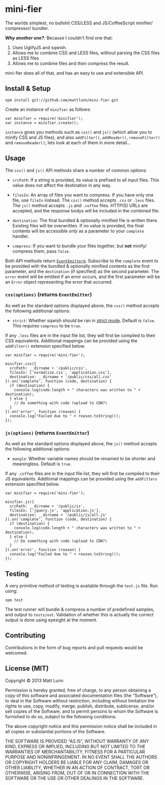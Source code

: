 # mini-fier

The worlds simplest, no bullshit CSS/LESS and JS/CoffeeScript minifier/ compressor/ bundler. 

***Why another one?***: Because I couldn't find one that:

 1. Uses UglifyJS and sqwish.
 2. Allows me to combine CSS and LESS files, without parsing the CSS files as LESS files
 3. Allows me to combine files and *then* compress the result.

mini-fier does all of that, and has an easy to use and extensible API.

## Install & Setup

    npm install git://github.com/mattlunn/mini-fier.git

Create an instance of `minifier` as follows:

    var minifier = require('minifier');
    var instance = minifier.create();
    
`instance` gives you methods such as `css()` and `js()` (which allow you to minify CSS and JS files), and also `addFilter()`,
`addReader()`, `removeFilter()` and `removeReader()`; lets look at each of them in more detail...
## Usage

The `css()` and `js()` API methods share a number of common options:

 - `srcPath`: If a string is provided, its value is prefixed to all input files. This value does not affect
the destination in any way.

 - `filesIn`: An array of files you want to compress. If you have only one file, use `fileIn` instead. The
 `css()` method accepts `.css` or `.less` files. The `js()` method accepts `.js` and `.coffee` files. HTTP(S) URLs are 
 accepted, and the response bodys will be included in the combined file.

 - `destination`: The final bundled & optionally minified file is written there. Existing files will be overwritten. 
 If no value is provided, the final contents will be accessible *only* as a parameter to your `complete` handler.

 - `compress`: If you want to bundle your files together, but **not** minify/ compress them, pass `false`.

Both API methods return [`EventEmitter`s](http://nodejs.org/api/events.html#events_class_events_eventemitter). Subscribe
to the `complete` event to be provided with the bundled & optionally minified contents as the first parameter, and the
`destination` (if specified) as the second parameter. The `error` event will be emitted if an error occurs, and the
first parameter will be an `Error` object representing the error that occurred. 

### `css(options)` (returns `EventEmitter`)

As well as the standard options displayed above, the `css()` method accepts the following
additional options:

 - `strict`: Whether sqwish should be ran in [strict mode](https://github.com/ded/sqwish#strict-optimizations). Default is `false`.
 This requires `compress` to be `true`.

If any `.less` files are in the input file list, they will first be compiled to their CSS equivalents. Additional mappings can
be provided using the `addFilter()` extension specified below.

    var minifier = require('mini-fier');
    
    minifier.css({
      srcPath: __dirname + '/public/css',
      filesIn: ['normalize.css', 'application.css'],
      destination: __dirname + '/public/css/all.css'
    }).on('complete', function (code, destination) {
      if (destination) {
        console.log(code.length + " characters was written to " + destination);
      } else {
        // Do something with code (upload to CDN?)
      }
    }).on('error', function (reason) {
      console.log("Failed due to " + reason.toString());
    });

### `js(options)` (returns `EventEmitter`)

As well as the standard options displayed above, the `js()` method accepts the following
additional options:

 - `mangle`: Whether variable names should be renamed to be shorter and meaningless. Default is `true`.

If any `.coffee` files are in the input file list, they will first be compiled to their JS equivalents. Additional mappings can be provided using the `addFilters` extension specified below.
    
    var minifier = require('mini-fier');
    
    minifier.js({
      srcPath: __dirname + '/public/js',
      filesIn: ['jquery.js', 'application.js'],
      destination: __dirname + '/public/js/all.js'
    }).on('complete', function (code, destination) {
      if (destination) {
        console.log(code.length + " characters was written to " + destination);
      } else {
        // Do something with code (upload to CDN?)
      }
    }).on('error', function (reason) {
      console.log("Failed due to " + reason.toString());
    });

## Testing

A very primitive method of testing is available through the `test.js` file. Run using:

    npm test

The test runner will bundle & compress a number of predefined samples, and output to `tests/out`. Validation
of whether this is actually the correct output is done using eyesight at the moment.

## Contributing

Contributions in the form of bug reports and pull requests would be welcomed.

## License (MIT)

Copyright © 2013 Matt Lunn

Permission is hereby granted, free of charge, to any person obtaining a copy of this software 
and associated documentation files (the “Software”), to deal in the Software without restriction, 
including without limitation the rights to use, copy, modify, merge, publish, distribute, sublicense, 
and/or sell copies of the Software, and to permit persons to whom the Software is furnished to 
do so, subject to the following conditions:

The above copyright notice and this permission notice shall be included in all copies or 
substantial portions of the Software.

THE SOFTWARE IS PROVIDED “AS IS”, WITHOUT WARRANTY OF ANY KIND, EXPRESS OR IMPLIED, 
INCLUDING BUT NOT LIMITED TO THE WARRANTIES OF MERCHANTABILITY, FITNESS FOR A PARTICULAR 
PURPOSE AND NONINFRINGEMENT. IN NO EVENT SHALL THE AUTHORS OR COPYRIGHT HOLDERS BE LIABLE 
FOR ANY CLAIM, DAMAGES OR OTHER LIABILITY, WHETHER IN AN ACTION OF CONTRACT, TORT OR OTHERWISE, 
ARISING FROM, OUT OF OR IN CONNECTION WITH THE SOFTWARE OR THE USE OR OTHER DEALINGS IN THE SOFTWARE.
